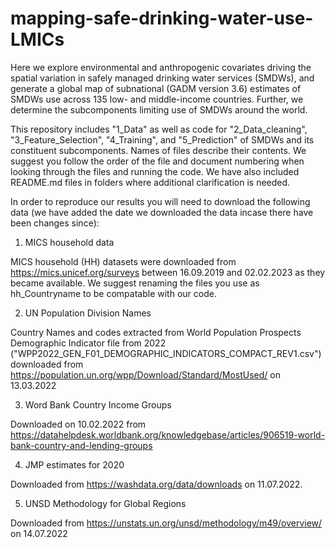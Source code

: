 # mapping-safe-drinking-water-use-LMICs

Here we explore environmental and anthropogenic covariates driving the spatial variation in safely managed drinking water services (SMDWs), and generate a global map of subnational (GADM version 3.6) estimates of SMDWs use across 135 low- and middle-income countries. Further, we determine the subcomponents limiting use of SMDWs around the world. 

This repository includes "1_Data" as well as code for "2_Data_cleaning", "3_Feature_Selection", "4_Training", and "5_Prediction" of SMDWs and its constituent subcomponents. Names of files describe their contents. We suggest you follow the order of the file and document numbering when looking through the files and running the code. We have also included README.md files in folders where additional clarification is needed.


 In order to reproduce our results you will need to download the following data (we have added the date we downloaded the data incase there have been changes since):


1) MICS household data

MICS household (HH) datasets were downloaded from https://mics.unicef.org/surveys between 16.09.2019 and 02.02.2023 as they became available. We suggest renaming the files you use as hh_Countryname to be compatable with our code.

2) UN Population Division Names

Country Names and codes extracted from World Population Prospects Demographic Indicator file from 2022 ("WPP2022_GEN_F01_DEMOGRAPHIC_INDICATORS_COMPACT_REV1.csv") downloaded from https://population.un.org/wpp/Download/Standard/MostUsed/ on 13.03.2022

3) Word Bank Country Income Groups

Downloaded on 10.02.2022 from https://datahelpdesk.worldbank.org/knowledgebase/articles/906519-world-bank-country-and-lending-groups 

4) JMP estimates for 2020

Downloaded from https://washdata.org/data/downloads on 11.07.2022.

5) UNSD Methodology for Global Regions

Downloaded from https://unstats.un.org/unsd/methodology/m49/overview/ on 14.07.2022

